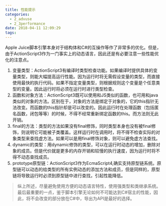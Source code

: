 ```yaml
---
title: 性能提示
categories:
  - 2_advuse
  - 2_3performance
date: 2018-04-11 12:09:29
tags:
---
```

Apple Juice脚本引擎本身对于结构体和C#的互操作等作了非常多的优化。但是，由于ActionScript3作为一门事实上的动态语言，因此还是有必要注意一些性能优化的注意点。
1. 变量类型：ActionScript3有编译时类型检查功能。如果编译时提供具体的变量类型，则能大幅提高运行性能。因为运行时将无需假设变量的类型，而直接使用最快的执行代码。如果不指定变量类型，则根据规则这个变量是个任意类型的变量。因此运行时将必须在运行时进行类型检查。
2. 函数和对象方法：ActionScript3既可以使用和JS类似的函数，也可用和java类似的对象的方法。区别在于，对象的方法是绑定于对象的，它的this指针无法改变。而函数的this指针却是可以改变的。因此运行时在处理函数（包括匿名函数，闭包等等）的时候，不得不经常重新绑定函数的this。而方法则无此开销。
3. final的方法：类型的方法如果没有final修饰，同时类型本身也没有被final修饰，则说明它可能被子类覆盖。这样运行时在调用时，将不得不检查实际的对象类型来查找虚方法。如果可以是用final修饰对象，则可以避免虚方法查找。
4. dynamic的类型：用dynamic修饰的类型，可以在运行时动态的增加，删除对象的成员。但是代价就是更多的内存开销和较慢的执行速度，因为运行时将不得不动态查找成员。
5. prototype原型链：ActionScript3作为EcmaScript4,确实支持原型链系统。原型链可以动态的给类型的所有实例动态的添加方法和成员，但是同样的，原型链将导致运行时必须到原型链中进行查找，引起性能降低。

> 纵上所述，尽量避免使用方便的动态语言特性，使用强类型和类继承系统。
> 最后最重要的一点，鉴于脚本引擎无论如何不可能达到C#宿主的性能，因此，将不会改变的部分放在C#中，导出为API是最好的选择。